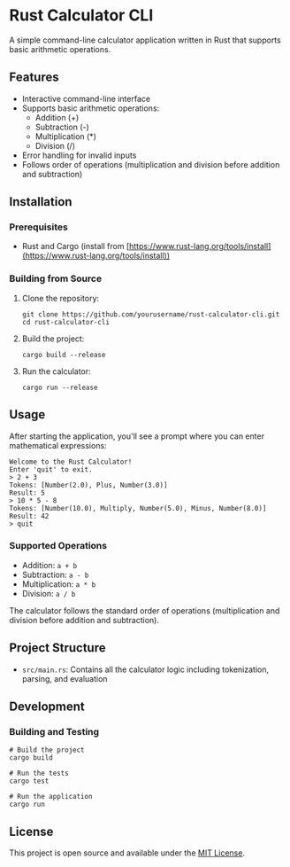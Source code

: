 # Rust Calculator CLI

A simple command-line calculator application written in Rust that supports basic arithmetic operations.

## Features

- Interactive command-line interface
- Supports basic arithmetic operations:
  - Addition (+)
  - Subtraction (-)
  - Multiplication (\*)
  - Division (/)
- Error handling for invalid inputs
- Follows order of operations (multiplication and division before addition and subtraction)

## Installation

### Prerequisites

- Rust and Cargo (install from [https://www.rust-lang.org/tools/install](https://www.rust-lang.org/tools/install))

### Building from Source

1. Clone the repository:

   ```
   git clone https://github.com/yourusername/rust-calculator-cli.git
   cd rust-calculator-cli
   ```

2. Build the project:

   ```
   cargo build --release
   ```

3. Run the calculator:

   ```
   cargo run --release
   ```

## Usage

After starting the application, you'll see a prompt where you can enter mathematical expressions:

```
Welcome to the Rust Calculator!
Enter 'quit' to exit.
> 2 + 3
Tokens: [Number(2.0), Plus, Number(3.0)]
Result: 5
> 10 * 5 - 8
Tokens: [Number(10.0), Multiply, Number(5.0), Minus, Number(8.0)]
Result: 42
> quit
```

### Supported Operations

- Addition: `a + b`
- Subtraction: `a - b`
- Multiplication: `a * b`
- Division: `a / b`

The calculator follows the standard order of operations (multiplication and division before addition and subtraction).

## Project Structure

- `src/main.rs`: Contains all the calculator logic including tokenization, parsing, and evaluation

## Development

### Building and Testing

```
# Build the project
cargo build

# Run the tests
cargo test

# Run the application
cargo run
```

## License

This project is open source and available under the [MIT License](LICENSE).
